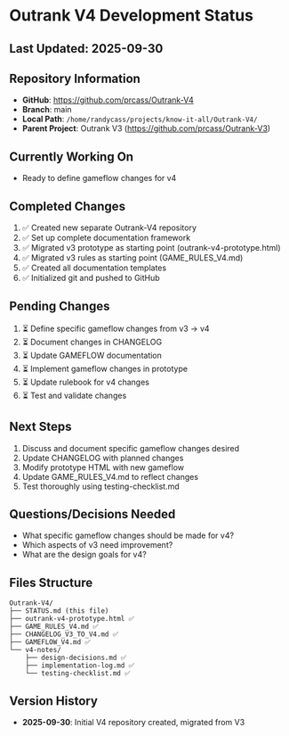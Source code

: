 # Outrank V4 Development Status

## Last Updated: 2025-09-30

## Repository Information
- **GitHub**: https://github.com/prcass/Outrank-V4
- **Branch**: main
- **Local Path**: `/home/randycass/projects/know-it-all/Outrank-V4/`
- **Parent Project**: Outrank V3 (https://github.com/prcass/Outrank-V3)

## Currently Working On
- Ready to define gameflow changes for v4

## Completed Changes
1. ✅ Created new separate Outrank-V4 repository
2. ✅ Set up complete documentation framework
3. ✅ Migrated v3 prototype as starting point (outrank-v4-prototype.html)
4. ✅ Migrated v3 rules as starting point (GAME_RULES_V4.md)
5. ✅ Created all documentation templates
6. ✅ Initialized git and pushed to GitHub

## Pending Changes
1. ⏳ Define specific gameflow changes from v3 → v4
2. ⏳ Document changes in CHANGELOG
3. ⏳ Update GAMEFLOW documentation
4. ⏳ Implement gameflow changes in prototype
5. ⏳ Update rulebook for v4 changes
6. ⏳ Test and validate changes

## Next Steps
1. Discuss and document specific gameflow changes desired
2. Update CHANGELOG with planned changes
3. Modify prototype HTML with new gameflow
4. Update GAME_RULES_V4.md to reflect changes
5. Test thoroughly using testing-checklist.md

## Questions/Decisions Needed
- What specific gameflow changes should be made for v4?
- Which aspects of v3 need improvement?
- What are the design goals for v4?

## Files Structure
```
Outrank-V4/
├── STATUS.md (this file)
├── outrank-v4-prototype.html ✅
├── GAME_RULES_V4.md ✅
├── CHANGELOG_V3_TO_V4.md ✅
├── GAMEFLOW_V4.md ✅
└── v4-notes/
    ├── design-decisions.md ✅
    ├── implementation-log.md ✅
    └── testing-checklist.md ✅
```

## Version History
- **2025-09-30**: Initial V4 repository created, migrated from V3
